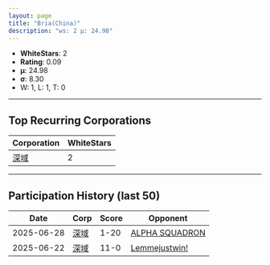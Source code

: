 ```yaml
---
layout: page
title: "Bria(China)"
description: "ws: 2 μ: 24.98"
---
```

- **WhiteStars**: 2
- **Rating**: 0.09
- **μ**: 24.98  
- **σ**: 8.30
- W: 1, L: 1, T: 0

---

## Top Recurring Corporations

| Corporation | WhiteStars |
| --- | --- |
| [深域](https://ws.tsl.rocks/corp/eecda71374dad3401a154cda170518bbf578f7124c194849a529405246335626/) | 2 |

---

## Participation History (last 50)

| Date | Corp | Score | Opponent |
| --- | --- | --- | --- |
| 2025-06-28 | [深域](https://ws.tsl.rocks/corp/eecda71374dad3401a154cda170518bbf578f7124c194849a529405246335626/) | 1-20 | [ALPHA SQUADRON](https://ws.tsl.rocks/corp/4094b09d12cf0e2a8ea4d956e09a22d832da882bddeabf25d9b674b68ce165ed/) |
| 2025-06-22 | [深域](https://ws.tsl.rocks/corp/eecda71374dad3401a154cda170518bbf578f7124c194849a529405246335626/) | 11-0 | [Lemmejustwin\!](https://ws.tsl.rocks/corp/3df061e37044f80f90566ba046b4e65cf8aaa94927d03f0a134b25de37300899/) |